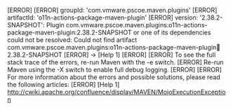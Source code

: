 [ERROR] 
[ERROR] groupId: 'com.vmware.pscoe.maven.plugins'
[ERROR] artifactId: 'o11n-actions-package-maven-plugin'
[ERROR] version: '2.38.2-SNAPSHOT': Plugin com.vmware.pscoe.maven.plugins:o11n-actions-package-maven-plugin:2.38.2-SNAPSHOT or one of its dependencies could not be resolved: Could not find artifact com.vmware.pscoe.maven.plugins:o11n-actions-package-maven-plugin:jar:2.38.2-SNAPSHOT
[ERROR] -> [Help 1]
[ERROR] 
[ERROR] To see the full stack trace of the errors, re-run Maven with the -e switch.
[ERROR] Re-run Maven using the -X switch to enable full debug logging.
[ERROR] 
[ERROR] For more information about the errors and possible solutions, please read the following articles:
[ERROR] [Help 1] http://cwiki.apache.org/confluence/display/MAVEN/MojoExecutionException
